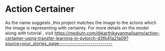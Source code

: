 # Action Certainer
As the name suggests ,this project matches the image to the actons which the image is representing with certainty.
For more details on the model along with tutorial , visit https://medium.com/@karthikayanmailsamy/action-certainer-using-transfer-learning-in-pytorch-d3fb41a21a09?source=your_stories_page---------------------------
